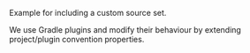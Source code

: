 Example for including a custom source set.

We use Gradle plugins and modify their behaviour by
extending project/plugin convention properties.
